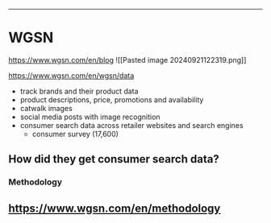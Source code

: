 



----------
# WGSN
https://www.wgsn.com/en/blog
![[Pasted image 20240921122319.png]]


https://www.wgsn.com/en/wgsn/data

- track brands and their product data
- product descriptions, price, promotions and availability
- catwalk images
- social media posts with image recognition
- consumer search data across retailer websites and search engines
	- consumer survey (17,600)
## How did they get consumer search data?


### Methodology
https://www.wgsn.com/en/methodology
- 

